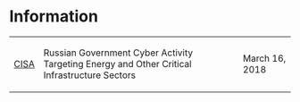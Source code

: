 # Information
<table>
  <tr>
    <td>
      <a href="https://www.cisa.gov/news-events/alerts/2018/03/15/russian-government-cyber-activity-targeting-energy-and-other-critical">CISA</a>
    </td>
    <td>
      <p>Russian Government Cyber Activity Targeting Energy and Other Critical Infrastructure Sectors</p>
    </td>
    <td>
      <p>March 16, 2018</p>
    </td>
  </tr>
</table>
